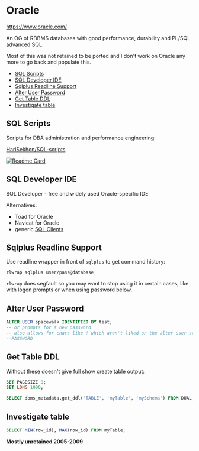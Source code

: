 # Oracle

<https://www.oracle.com/>

An OG of RDBMS databases with good performance, durability and PL/SQL advanced SQL.

Most of this was not retained to be ported and I don't work on Oracle any more to go back and populate this.

<!-- INDEX_START -->

- [SQL Scripts](#sql-scripts)
- [SQL Developer IDE](#sql-developer-ide)
- [Sqlplus Readline Support](#sqlplus-readline-support)
- [Alter User Password](#alter-user-password)
- [Get Table DDL](#get-table-ddl)
- [Investigate table](#investigate-table)

<!-- INDEX_END -->

## SQL Scripts

Scripts for DBA administration and performance engineering:

[HariSekhon/SQL-scripts](https://github.com/HariSekhon/SQL-scripts)

[![Readme Card](https://github-readme-stats.vercel.app/api/pin/?username=HariSekhon&repo=SQL-scripts&theme=ambient_gradient&description_lines_count=3)](https://github.com/HariSekhon/SQL-scripts)

## SQL Developer IDE

SQL Developer - free and widely used Oracle-specific IDE

Alternatives:

- Toad for Oracle
- Navicat for Oracle
- generic [SQL Clients](sql.md#sql-clients)

## Sqlplus Readline Support

Use readline wrapper in front of `sqlplus` to get command history:

```shell
rlwrap sqlplus user/pass@database
```

`rlwrap` does segfault so you may want to stop using it in certain cases, like with logon prompts or when using password
below.

## Alter User Password

```sql
ALTER USER spacewalk IDENTIFIED BY test;
-- or prompts for a new password
-- also allows for chars like ! which aren't liked on the alter user statement
--PASSWORD
```

## Get Table DDL

Without these doesn't give full show create table output:

```sql
SET PAGESIZE 0;
SET LONG 1000;
```

```sql
SELECT dbms_metadata.get_ddl('TABLE', 'myTable', 'mySchema') FROM DUAL;
```

## Investigate table

```sql
SELECT MIN(row_id), MAX(row_id) FROM myTable;
```

**Mostly unretained 2005-2009**
